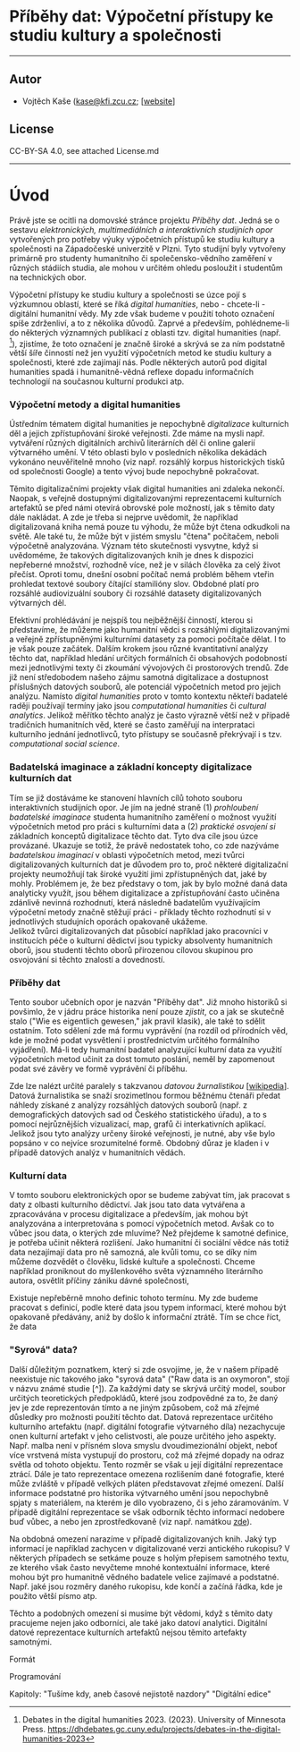 #  Příběhy dat: Výpočetní přístupy ke studiu kultury a společnosti

---
## Autor
* Vojtěch Kaše (kase@kfi.zcu.cz; [[website](https://vojtechkase.cz)]


## License
CC-BY-SA 4.0, see attached License.md

---
# Úvod

Právě jste se ocitli na domovské stránce projektu *Příběhy dat*. Jedná se o sestavu *elektronických, 
multimediálních a interaktivních studijních opor* vytvořených pro potřeby výuky výpočetních přístupů
ke studiu kultury a společnosti na Západočeské univerzitě v Plzni. Tyto studijní byly vytvořeny primárně pro studenty
humanitního či společensko-vědního zaměření v různých stádiích studia, ale mohou v určitém ohledu posloužit i studentům 
na technických obor.  

Výpočetní přístupy ke studiu kultury a společnosti se úzce pojí s výzkumnou oblastí, které se říká *digital humanities*, 
nebo - chcete-li - digitální humanitní vědy. My zde však budeme v použití tohoto označení spíše zdrženliví,
a to z několika důvodů. Zaprvé a především, pohlédneme-li do některých významných publikací z oblasti tzv.
digital humanities (např. [^1]), zjistíme, že toto označení je značně široké a skrývá se za ním podstatně větší šíře
činností než jen využití výpočetních metod ke studiu kultury a společnosti, které zde zajímají nás. 
Podle některých autorů pod digital humanities spadá i humanitně-vědná reflexe dopadu informačních technologií na současnou 
kulturní produkci atp.

### Výpočetní metody a digital humanities

Ústředním tématem digital humanities je nepochybně *digitalizace* kulturních děl a jejich zpřístupňování široké veřejnosti.
Zde máme na mysli např. vytváření různých digitálních archivů literárních děl či online galerií výtvarného umění. V této
oblasti bylo v posledních několika dekádách vykonáno neuvěřitelně mnoho (viz např. rozsáhlý korpus historických tisků 
od společnosti Google) a tento vývoj bude nepochybně pokračovat. 

Těmito digitalizačními projekty však digital humanities ani zdaleka nekončí. Naopak, s veřejně dostupnými 
digitalizovanými reprezentacemi kulturních artefaktů se před námi otevírá obrovské pole možností, jak s těmito daty 
dále nakládat. A zde je třeba si nejprve uvědomit, že například digitalizovaná kniha nemá pouze tu výhodu, 
že může být čtena odkudkoli na světě. Ale také tu, že může být v jistém smyslu "čtena" počítačem, neboli výpočetně
analyzována. Význam této skutečnosti vysvytne, když si uvědoméme, že takových digitalizovaných knih je dnes 
k dispozici nepřeberné množství, rozhodně více, než je v silách člověka za celý život přečíst. Oproti tomu, dnešní 
osobní počítač nemá problém během vteřin prohledat textové soubory čítající stamilióny slov. Obdobné platí pro 
rozsáhlé audiovizuální soubory či rozsáhlé datasety digitalizovaných výtvarných děl. 

Efektivní prohlédávání  je nejspíš tou nejběžnější činností, kterou si představíme, že můžeme jako 
humanitní vědci s rozsáhlými digitalizovanými a veřejně zpřístupněnými kulturními datasety za pomoci počítače dělat.
I to je však pouze začátek. Dalším krokem jsou různé kvantitativní analýzy těchto dat, například hledání určitých 
formálních či obsahových podobností mezi jednotlivými texty či zkoumání vývojových či prostorových trendů. 
Zde již není středobodem našeho zájmu samotná digitalizace a dostupnost příslušných datových souborů, ale potenciál 
výpočetních metod pro jejich analýzu. Namísto *digital humanities* proto v tomto kontextu někteří badatelé raději 
používají termíny jako jsou *computational humanities* či *cultural analytics*. Jelikož měřítko těchto analýz 
je často výrazně větší než v případě tradičních humanitních věd, které se často zaměřují na interprataci kulturního jednání 
jednotlivců, tyto přístupy se současně překrývají i s tzv. *computational social science*. 

### Badatelská imaginace a základní koncepty digitalizace kulturních dat

Tím se již dostáváme ke stanovení hlavních cílů tohoto souboru interaktivních studijních opor. 
Je jím na jedné straně (1) *prohloubení badatelské imaginace* studenta humanitního zaměření o možnost využití 
výpočetních metod pro práci s kulturními data a (2) *praktické osvojení si* základních konceptů digitalizace těchto
dat. Tyto dva cíle jsou úzce provázané. Ukazuje se totiž, že právě nedostatek toho, co zde nazýváme
*badatelskou imaginací* v oblasti výpočetních metod, mezi tvůrci digitalizovaných kulturních dat je důvodem pro to, 
proč některé digitalizační projekty neumožňují tak široké využití jimi zpřístupněných dat, jaké by mohly. Problémem je, 
že bez představy o tom, jak by bylo možné daná data analyticky využít, jsou během digitalizace a zpřístupňování 
často učiněna  zdánlivě nevinná rozhodnutí, která následně badatelům využívajícím výpočetní metody značně stěžují 
práci - příklady těchto rozhodnutí si v jednotlivých studujních oporách opakovaně ukážeme.  
Jelikož tvůrci digitalizovaných dat působící například jako pracovníci v institucích péče o kulturní dědictví 
jsou typicky absolventy humanitních oborů, jsou studenti těchto oborů přirozenou
cílovou skupinou pro osvojování si těchto znalostí a dovedností.

### Příběhy dat

Tento soubor učebních opor je nazván "Příběhy dat". Již mnoho historiků si povšimlo, že v jádru práce historika není pouze 
*zjistit*, co a jak se skutečně stalo ("Wie es eigentlich gewesen," jak pravil klasik), ale také to sdělit ostatním. 
Toto sdělení zde má formu vyprávění (na rozdíl od přírodních věd, kde je možné podat vysvětlení i prostřednictvím určitého 
formálního vyjádření). Má-li tedy humanitní badatel analyzující kulturní data za využití výpočetních metod
učinit za dost tomuto poslání, neměl by zapomenout podat své závěry ve formě vyprávění či příběhu. 

Zde lze nalézt určité paralely s takzvanou *datovou žurnalistikou* 
[[wikipedia](https://cs.wikipedia.org/wiki/Datová_žurnalistika)]. Datová žurnalistika se snaží srozimetlnou formou 
běžnému čtenáři předat náhledy získané z analýzy rozsáhlých datových souborů (např. z demografických datových sad 
od Českého statistického úřadu), a to s pomocí nejrůznějších  vizualizací, map, grafů či interkativních aplikací. 
Jelikož jsou tyto analýzy určeny široké veřejnosti, je nutné, aby vše bylo popsáno v co nejvíce srozumitelné formě. 
Obdobný důraz je kladen i v případě datových analýz v humanitních vědách.

### Kulturní data

V tomto souboru elektronických opor se budeme zabývat  tím, jak pracovat s daty z olbasti kulturního dědictví. 
Jak jsou tato data vytvářena a zpracovávána v procesu digitalizace a především, jak mohou být analyzována 
a interpretována s pomocí výpočetních metod. Avšak co to vůbec jsou data, o kterých zde mluvíme? Než přejdeme k samotné 
definice, je potřeba učinit některá rozlišení. Jako humanitní či sociální vědce nás totiž data nezajímají 
data pro ně samozná, ale kvůli tomu, co se díky nim můžeme dozvědět o člověku, lidské kultuře a společnosti. Chceme 
například proniknout do myšlenkového světa významného literárního autora, osvětlit příčiny zániku dávné společnosti, 


Existuje nepřeběrně
mnoho definic tohoto termínu. My zde budeme pracovat s definicí, podle které data 
jsou typem informací, které mohou být opakovaně předávány, aniž by došlo k informační ztrátě.
Tím se chce říct, 
že data 



### "Syrová" data?

Další důležitým poznatkem, který si zde osvojíme, je, že v našem případě neexistuje nic takového jako "syrová data" 
("Raw data is an oxymoron", stojí v názvu známé studie [^]). Za každými daty se skrývá určitý model, soubor 
určitých teoretických předpokládů, které jsou zodpovědné za to, že daný jev je zde reprezentován tímto a ne jiným 
způsobem, což má zřejmé důsledky pro možnosti použití těchto dat. Datová reprezentace určitého kulturního artefaktu 
(např. digitální fotografie
výtvarného díla) nezachycuje onen kulturní artefakt v jeho celistvosti, ale pouze určitého jeho aspekty. Např. malba 
není v přísném slova smyslu dvoudimezionální objekt, neboť více vrstvená místa vystupují do prostoru, 
což má zřejmé dopady na odraz světla od tohoto objektu. Tento rozměr se však u její digitální reprezentace ztrácí. 
Dále je tato  reprezentace omezena rozlišením dané fotografie, které může zvláště v případě
velkých pláten představovat zřejmé omezení. Další informace podstatné pro historika výtvarného umění jsou nepochybně 
spjaty s materiálem, na kterém je dílo vyobrazeno, či s jeho záramováním. V případě digitální reprezentace se však 
odborník těchto informací nedobere buď vůbec, a nebo jen zprostředkovaně (viz např. namátkou [zde](https://www.esbirky.cz/predmet/19629759?searchParams=%7B%22filter%22%3A%7B%22origin%22%3A%5B%2217143%22%5D%2C%22type%22%3A%5B%2217116%22%5D%7D%2C%22order%22%3A%22name%22%2C%22itemsPerPage%22%3A24%2C%22path%22%3A%22eJyVzTsLwjAUhuG%5C%2FEs4caOOl0oK4ujg6GYfT5lhD0gtpFErxvxtbdCh0cPzg43kvA9RYEWRwtKTQs7ZRljLm%2B5Z1uXzEMSlneuBgdW3CTUb38SijcDk0Tpe63oud2KzhxQfQCrKw4hX%5C%2FuucqKELklgozeukMLtBT2bg%2BfANJCykZjexiUSS%5C%2F4gnt5H%5C%2FC27Tzz2lyZhx1OTJkpcObNvhfXSSz%2BvUNUnRkyA%3D%3D%22%7D&sequencePointer=12)).

Na obdobná omezení narazíme v případě digitalizovaných knih. Jaký typ informací je například zachycen 
v digitalizované verzi antického rukopisu? V některých případech se setkáme pouze s holým přepisem samotného textu, 
ze kterého však často nevyčteme mnohé kontextuální informace, které mohou být pro humanitně vědného badatele velice 
zajímavé a podstatné. Např. jaké jsou rozměry daného rukopisu, kde končí a začíná řádka, kde je použito větší písmo atp.  

Těchto a podobných omezení si musíme být vědomi, když s těmito daty pracujeme nejen jako odborníci, ale také jako 
datoví analytici. Digitální datové reprezentace kulturních artefaktů nejsou těmito artefakty samotnými.


Formát

Programování 

Kapitoly:
"Tušíme kdy, aneb časové nejistotě nazdory"
"Digitální edice"





[^1]: Debates in the digital humanities 2023. (2023). University of Minnesota Press. https://dhdebates.gc.cuny.edu/projects/debates-in-the-digital-humanities-2023
[^2]: Archiv Jana Patočky. https://archiv.janpatocka.cz/items/browse
